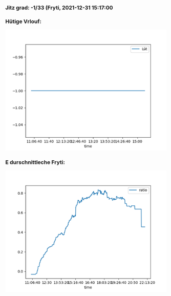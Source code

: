 ### Jitz grad: -1/33 (Fryti, 2021-12-31 15:17:00

### Hütige Vrlouf:
![Graph](Today.png)

### E durschnittleche Fryti:
![Graph](Fryti.png)